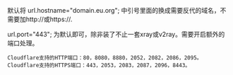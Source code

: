 
默认将 url.hostname="domain.eu.org"; 中引号里面的换成需要反代的域名，不需要加http://或https://.


url.port="443"; 为默认即可，除非装了不止一套xray或v2ray。需要开启额外的端口处理。


    Cloudflare支持的HTTP端口：80，8080，8880，2052，2082，2086，2095。
    Cloudflare支持的HTTPS端口：443，2053，2083，2087，2096，8443。
